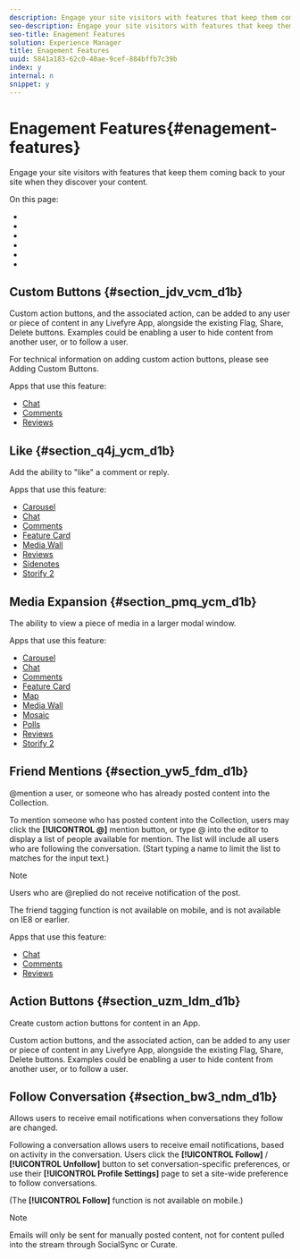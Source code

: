 ```yaml
---
description: Engage your site visitors with features that keep them coming back to your site when they discover your content.
seo-description: Engage your site visitors with features that keep them coming back to your site when they discover your content.
seo-title: Enagement Features
solution: Experience Manager
title: Enagement Features
uuid: 5841a183-62c0-40ae-9cef-884bffb7c39b
index: y
internal: n
snippet: y
---
```


# Enagement Features{#enagement-features}

Engage your site visitors with features that keep them coming back to your site when they discover your content.

On this page:

* [](#c_enagement_features/section_jdv_vcm_d1b) 
* [](#c_enagement_features/section_q4j_ycm_d1b) 
* [](#c_enagement_features/section_pmq_ycm_d1b) 
* [](#c_enagement_features/section_yw5_fdm_d1b) 
* [](#c_enagement_features/section_uzm_ldm_d1b) 
* [](#c_enagement_features/section_bw3_ndm_d1b)

## Custom Buttons {#section_jdv_vcm_d1b}

Custom action buttons, and the associated action, can be added to any user or piece of content in any Livefyre App, alongside the existing Flag, Share, Delete buttons. Examples could be enabling a user to hide content from another user, or to follow a user.

For technical information on adding custom action buttons, please see Adding Custom Buttons.

Apps that use this feature:

* [Chat](../c-about-apps/c-chat-app/c-chat-app.md#c_chat_app) 
* [Comments](/help/using/c-about-apps/c-comments/c-comments.md) 
* [Reviews](../c-about-apps/c-reviews-app/c-reviews-app.md#c_reviews_app)

## Like {#section_q4j_ycm_d1b}

Add the ability to "like" a comment or reply.

Apps that use this feature:

* [Carousel](../c-about-apps/c-carousel-app/c-carousel-app.md#c_carousel_app) 
* [Chat](../c-about-apps/c-chat-app/c-chat-app.md#c_chat_app) 
* [Comments](/help/using/c-about-apps/c-comments/c-comments.md) 
* [Feature Card](../c-about-apps/c-feature-card-app/c-feature-card-app.md#c_feature_card_app) 
* [Media Wall](../c-about-apps/c-media-wall-app/c-media-wall-app.md#c_media_wall_app) 
* [Reviews](../c-about-apps/c-reviews-app/c-reviews-app.md#c_reviews_app) 
* [Sidenotes](../c-about-apps/c-sidenotes-app/c-sidenotes-app.md#c_sidenotes_app) 
* [Storify 2](../c-about-apps/c-storify2/c-storify2.md#c_storify2)

## Media Expansion {#section_pmq_ycm_d1b}

The ability to view a piece of media in a larger modal window.

Apps that use this feature:

* [Carousel](../c-about-apps/c-carousel-app/c-carousel-app.md#c_carousel_app) 
* [Chat](../c-about-apps/c-chat-app/c-chat-app.md#c_chat_app) 
* [Comments](/help/using/c-about-apps/c-comments/c-comments.md) 
* [Feature Card](../c-about-apps/c-feature-card-app/c-feature-card-app.md#c_feature_card_app) 
* [Map](../c-about-apps/c-map-app/c-map-app.md#c_map_app) 
* [Media Wall](../c-about-apps/c-media-wall-app/c-media-wall-app.md#c_media_wall_app) 
* [Mosaic](../c-about-apps/c-mosaic-app/c-mosaic-app.md#c_mosaic_app) 
* [Polls](../c-about-apps/c-polls-app/c-polls-app.md#c_polls_app) 
* [Reviews](../c-about-apps/c-reviews-app/c-reviews-app.md#c_reviews_app) 
* [Storify 2](../c-about-apps/c-storify2/c-storify2.md#c_storify2)

## Friend Mentions {#section_yw5_fdm_d1b}

@mention a user, or someone who has already posted content into the Collection.

To mention someone who has posted content into the Collection, users may click the **[!UICONTROL @]** mention button, or type @ into the editor to display a list of people available for mention. The list will include all users who are following the conversation. (Start typing a name to limit the list to matches for the input text.)

>[!NOTE]
>
>Users who are @replied do not receive notification of the post.

The friend tagging function is not available on mobile, and is not available on IE8 or earlier.

Apps that use this feature:

* [Chat](../c-about-apps/c-chat-app/c-chat-app.md#c_chat_app) 
* [Comments](/help/using/c-about-apps/c-comments/c-comments.md) 
* [Reviews](../c-about-apps/c-reviews-app/c-reviews-app.md#c_reviews_app)

## Action Buttons {#section_uzm_ldm_d1b}

Create custom action buttons for content in an App.

Custom action buttons, and the associated action, can be added to any user or piece of content in any Livefyre App, alongside the existing Flag, Share, Delete buttons. Examples could be enabling a user to hide content from another user, or to follow a user.

## Follow Conversation {#section_bw3_ndm_d1b}

Allows users to receive email notifications when conversations they follow are changed.

Following a conversation allows users to receive email notifications, based on activity in the conversation. Users click the **[!UICONTROL Follow]** / **[!UICONTROL Unfollow]** button to set conversation-specific preferences, or use their **[!UICONTROL Profile Settings]** page to set a site-wide preference to follow conversations.

(The **[!UICONTROL Follow]** function is not available on mobile.)

>[!NOTE]
>
>Emails will only be sent for manually posted content, not for content pulled into the stream through SocialSync or Curate.

